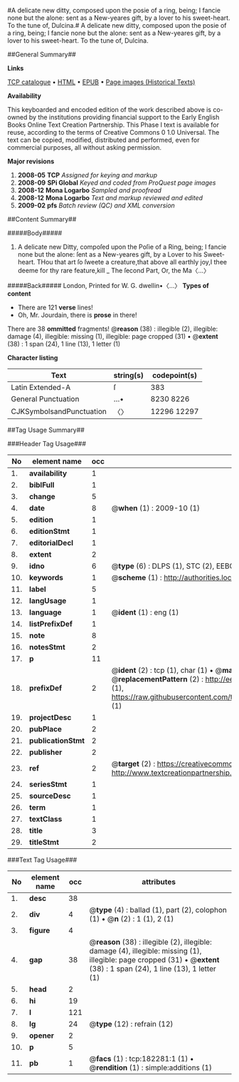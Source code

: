 #A delicate new ditty, composed upon the posie of a ring, being; I fancie none but the alone: sent as a New-yeares gift, by a lover to his sweet-heart. To the tune of, Dulcina.#
A delicate new ditty, composed upon the posie of a ring, being; I fancie none but the alone: sent as a New-yeares gift, by a lover to his sweet-heart. To the tune of, Dulcina.

##General Summary##

**Links**

[TCP catalogue](http://www.ota.ox.ac.uk/tcp/)  • 
[HTML](http://tei.it.ox.ac.uk/tcp/Texts-HTML/free/B02/B02913.html)  • 
[EPUB](http://tei.it.ox.ac.uk/tcp/Texts-EPUB/free/B02/B02913.epub) • 
[Page images (Historical Texts)](https://data.historicaltexts.jisc.ac.uk/view?pubId=eebo-99887547e&pageId=eebo-99887547e-182281-1)

**Availability**

This keyboarded and encoded edition of the
	       work described above is co-owned by the institutions
	       providing financial support to the Early English Books
	       Online Text Creation Partnership. This Phase I text is
	       available for reuse, according to the terms of Creative
	       Commons 0 1.0 Universal. The text can be copied,
	       modified, distributed and performed, even for
	       commercial purposes, all without asking permission.

**Major revisions**

1. __2008-05__ __TCP__ *Assigned for keying and markup*
1. __2008-09__ __SPi Global__ *Keyed and coded from ProQuest page images*
1. __2008-12__ __Mona Logarbo__ *Sampled and proofread*
1. __2008-12__ __Mona Logarbo__ *Text and markup reviewed and edited*
1. __2009-02__ __pfs__ *Batch review (QC) and XML conversion*

##Content Summary##

#####Body#####

1. A delicate new Ditty, compoſed upon the Poſie of a Ring, being; I fancie none but the alone: ſent as a New-yeares gift, by a Lover to his Sweet-heart.
THou that art ſo ſweete a creature,that above all earthly joy,I thee deeme for thy rare feature,kill
    _ The ſecond Part, Or, the Ma〈…〉

#####Back#####
London, Printed for W. G. dwellin•〈…〉
**Types of content**

  * There are 121 **verse** lines!
  * Oh, Mr. Jourdain, there is **prose** in there!

There are 38 **ommitted** fragments! 
 @__reason__ (38) : illegible (2), illegible: damage (4), illegible: missing (1), illegible: page cropped (31)  •  @__extent__ (38) : 1 span (24), 1 line (13), 1 letter (1)

**Character listing**


|Text|string(s)|codepoint(s)|
|---|---|---|
|Latin Extended-A|ſ|383|
|General Punctuation|…•|8230 8226|
|CJKSymbolsandPunctuation|〈〉|12296 12297|

##Tag Usage Summary##

###Header Tag Usage###

|No|element name|occ|attributes|
|---|---|---|---|
|1.|__availability__|1||
|2.|__biblFull__|1||
|3.|__change__|5||
|4.|__date__|8| @__when__ (1) : 2009-10 (1)|
|5.|__edition__|1||
|6.|__editionStmt__|1||
|7.|__editorialDecl__|1||
|8.|__extent__|2||
|9.|__idno__|6| @__type__ (6) : DLPS (1), STC (2), EEBO-CITATION (1), PROQUEST (1), VID (1)|
|10.|__keywords__|1| @__scheme__ (1) : http://authorities.loc.gov/ (1)|
|11.|__label__|5||
|12.|__langUsage__|1||
|13.|__language__|1| @__ident__ (1) : eng (1)|
|14.|__listPrefixDef__|1||
|15.|__note__|8||
|16.|__notesStmt__|2||
|17.|__p__|11||
|18.|__prefixDef__|2| @__ident__ (2) : tcp (1), char (1)  •  @__matchPattern__ (2) : ([0-9\-]+):([0-9IVX]+) (1), (.+) (1)  •  @__replacementPattern__ (2) : http://eebo.chadwyck.com/downloadtiff?vid=$1&page=$2 (1), https://raw.githubusercontent.com/textcreationpartnership/Texts/master/tcpchars.xml#$1 (1)|
|19.|__projectDesc__|1||
|20.|__pubPlace__|2||
|21.|__publicationStmt__|2||
|22.|__publisher__|2||
|23.|__ref__|2| @__target__ (2) : https://creativecommons.org/publicdomain/zero/1.0/ (1), http://www.textcreationpartnership.org/docs/. (1)|
|24.|__seriesStmt__|1||
|25.|__sourceDesc__|1||
|26.|__term__|1||
|27.|__textClass__|1||
|28.|__title__|3||
|29.|__titleStmt__|2||


###Text Tag Usage###

|No|element name|occ|attributes|
|---|---|---|---|
|1.|__desc__|38||
|2.|__div__|4| @__type__ (4) : ballad (1), part (2), colophon (1)  •  @__n__ (2) : 1 (1), 2 (1)|
|3.|__figure__|4||
|4.|__gap__|38| @__reason__ (38) : illegible (2), illegible: damage (4), illegible: missing (1), illegible: page cropped (31)  •  @__extent__ (38) : 1 span (24), 1 line (13), 1 letter (1)|
|5.|__head__|2||
|6.|__hi__|19||
|7.|__l__|121||
|8.|__lg__|24| @__type__ (12) : refrain (12)|
|9.|__opener__|2||
|10.|__p__|5||
|11.|__pb__|1| @__facs__ (1) : tcp:182281:1 (1)  •  @__rendition__ (1) : simple:additions (1)|
